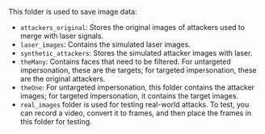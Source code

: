 This folder is used to save image data:

- `attackers_original`: Stores the original images of attackers used to merge with laser signals.
- `laser_images`: Contains the simulated laser images.
- `synthetic_attackers`: Stores the simulated attacker images with laser.
- `theMany`: Contains faces that need to be filtered. For untargeted impersonation, these are the targets; for targeted impersonation, these are the original attackers.
- `theOne`: For untargeted impersonation, this folder contains the attacker images; for targeted impersonation, it contains the target images.
- `real_images` folder is used for testing real-world attacks. To test, you can record a video, convert it to frames, and then place the frames in this folder for testing.

